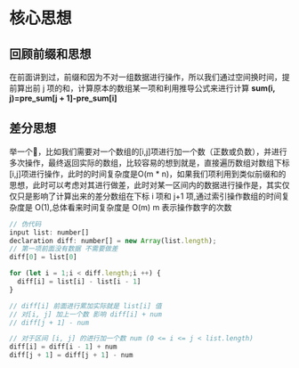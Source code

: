 # 核心思想

## 回顾前缀和思想
在前面讲到过，前缀和因为不对一组数据进行操作，所以我们通过空间换时间，提前算出前 j 项的和，计算原本的数组某一项和利用推导公式来进行计算 **sum(i, j)=pre_sum[j + 1]-pre_sum[i]**

## 差分思想
举一个🌰，比如我们需要对一个数组的[i,j]项进行加一个数（正数或负数），并进行多次操作，最终返回实际的数组，比较容易的想到就是，直接遍历数组对数组下标[i,j]项进行操作，此时的时间复杂度是O(m * n)，如果我们项利用到类似前缀和的思想，此时可以考虑对其进行做差，此时对某一区间内的数据进行操作是，其实仅仅只是影响了计算出来的差分数组在下标 i 项和 j+1 项,通过索引操作数组的时间复杂度是 O(1),总体看来时间复杂度是 O(m) m 表示操作数字的次数
```js
// 伪代码
input list: number[]
declaration diff: number[] = new Array(list.length);
// 第一项前面没有数据 不需要做差
diff[0] = list[0]

for (let i = 1;i < diff.length;i ++) {
  diff[i] = list[i] - list[i - 1]
}

// diff[i] 前面进行累加实际就是 list[i] 值
// 对[i, j] 加上一个数 影响 diff[i] + num
// diff[j + 1] - num

// 对于区间 [i, j] 的进行加一个数 num (0 <= i <= j < list.length)
diff[i] = diff[i - 1] + num
diff[j + 1] = diff[j + 1] - num

```

